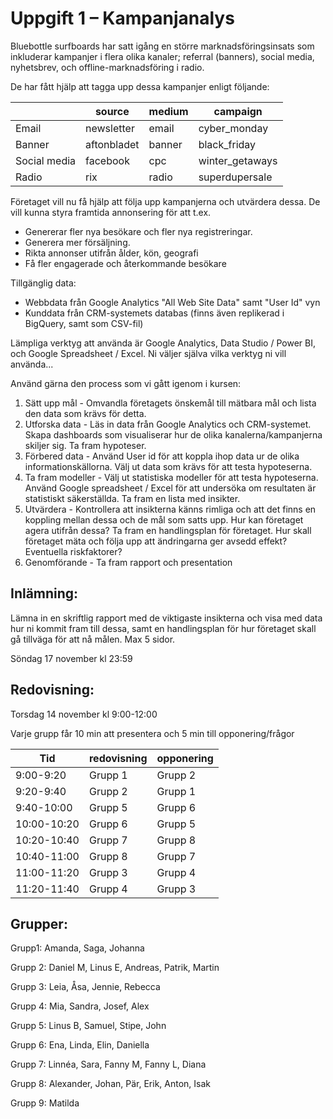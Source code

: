 # Uppgift 1 – Kampanjanalys

Bluebottle surfboards har satt igång en större marknadsföringsinsats som inkluderar kampanjer i flera olika kanaler; referral (banners), social media, nyhetsbrev, och offline-marknadsföring i radio.

De har fått hjälp att tagga upp dessa kampanjer enligt följande:

|       | source     | medium | campaign |
|-------|------------|--------|-------------|
| Email         | newsletter    | email     | cyber_monday |
| Banner        | aftonbladet   | banner    | black_friday |
| Social media  | facebook      | cpc       | winter_getaways |
| Radio         | rix           | radio     | superdupersale |

Företaget vill nu få hjälp att följa upp kampanjerna och utvärdera dessa. De vill kunna styra framtida annonsering för att t.ex.
- Genererar fler nya besökare och fler nya registreringar.
- Generera mer försäljning.
- Rikta annonser utifrån ålder, kön, geografi
- Få fler engagerade och återkommande besökare

Tillgänglig data:
- Webbdata från Google Analytics "All Web Site Data" samt "User Id" vyn
- Kunddata från CRM-systemets databas (finns även replikerad i BigQuery, samt som CSV-fil) 

Lämpliga verktyg att använda är Google Analytics, Data Studio / Power BI, och Google Spreadsheet / Excel. Ni väljer själva vilka verktyg ni vill använda...

Använd gärna den process som vi gått igenom i kursen: 

1. Sätt upp mål - Omvandla företagets önskemål till mätbara mål och lista den data som krävs för detta.
2. Utforska data - Läs in data från Google Analytics och CRM-systemet. Skapa dashboards som visualiserar hur de olika kanalerna/kampanjerna skiljer sig. Ta fram hypoteser.
3. Förbered data - Använd User id för att koppla ihop data ur de olika informationskällorna. Välj ut data som krävs för att testa hypoteserna.  
4. Ta fram modeller - Välj ut statistiska modeller för att testa hypoteserna. Använd Google spreadsheet / Excel för att undersöka om resultaten är statistiskt säkerställda. Ta fram en lista med insikter.
5. Utvärdera - Kontrollera att insikterna känns rimliga och att det finns en koppling mellan dessa och de mål som satts upp. Hur kan företaget agera utifrån dessa? Ta fram en handlingsplan för företaget. Hur skall företaget mäta och följa upp att ändringarna ger avsedd effekt? Eventuella riskfaktorer?
6. Genomförande - Ta fram rapport och presentation


## Inlämning:

Lämna in en skriftlig rapport med de viktigaste insikterna och visa med data hur ni kommit fram till dessa, samt en handlingsplan för hur företaget skall gå tillväga för att nå målen. Max 5 sidor. 

Söndag 17 november kl 23:59

## Redovisning:

Torsdag 14 november kl 9:00-12:00

Varje grupp får 10 min att presentera och 5 min till opponering/frågor


|   Tid    | redovisning     | opponering | 
|-------|------------|--------|
| 9:00-9:20           | Grupp 1          | Grupp 2     | 
| 9:20-9:40           | Grupp 2          | Grupp 1     | 
| 9:40-10:00          | Grupp 5          | Grupp 6     | 
| 10:00-10:20         | Grupp 6          | Grupp 5     | 
| 10:20-10:40         | Grupp 7          | Grupp 8     | 
| 10:40-11:00         | Grupp 8          | Grupp 7     | 
| 11:00-11:20         | Grupp 3          | Grupp 4     | 
| 11:20-11:40         | Grupp 4          | Grupp 3     | 


## Grupper:

Grupp1: Amanda, Saga, Johanna

Grupp 2: Daniel M, Linus E, Andreas, Patrik, Martin

Grupp 3: Leia, Åsa, Jennie, Rebecca

Grupp 4: Mia, Sandra, Josef, Alex

Grupp 5: Linus B, Samuel, Stipe, John

Grupp 6: Ena, Linda, Elin, Daniella

Grupp 7: Linnéa, Sara, Fanny M, Fanny L, Diana

Grupp 8: Alexander, Johan, Pär, Erik, Anton, Isak

Grupp 9: Matilda

